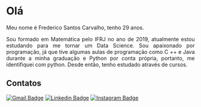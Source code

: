 # Olá
Meu nome é Frederico Santos Carvalho, tenho 29 anos.
<p style="text-align: justify">Sou formado em Matemática pelo IFRJ no ano de 2019, atualmente estou estudando para me tornar um Data Science. Sou apaixonado por programação, já que tive algumas aulas de programação como C ++ e Java durante a minha graduação e Python por conta própria, portanto, me identifiquei com python. Desde então, tenho estudado através de cursos.</p>

## Contatos
[![Gmail Badge](https://img.shields.io/badge/-Email-c14438?style=flat-square&logo=Gmail&logoColor=white&link=mailto:fredscarva@gmail.com)](mailto:fredscarva@gmail.com)
[![Linkedin Badge](https://img.shields.io/badge/-Linkedin-blue?style=flat-square&logo=Linkedin&logoColor=white&link=https://www.linkedin.com/in/fredericosantoscarvalho)](https://www.linkedin.com/in/fredericosantoscarvalho)
[![Instagram Badge](https://img.shields.io/badge/-Instagram-purple?style=flat-square&logo=instagram&logoColor=white&link=https://www.instagram.com/fredericosantoscarvalho/?hl=pt-br)](https://www.instagram.com/fredericosantoscarvalho/)

  



<!--
**FredericoSantosCarvalho/fredericosantoscarvalho** is a ✨ _special_ ✨ repository because its `README.md` (this file) appears on your GitHub profile.

Here are some ideas to get you started:

- 🔭 I’m currently working on ...
- 🌱 I’m currently learning ...
- 👯 I’m looking to collaborate on ...
- 🤔 I’m looking for help with ...
- 💬 Ask me about ...
- 📫 How to reach me: ...
- 😄 Pronouns: ...
- ⚡ Fun fact: ...
-->
